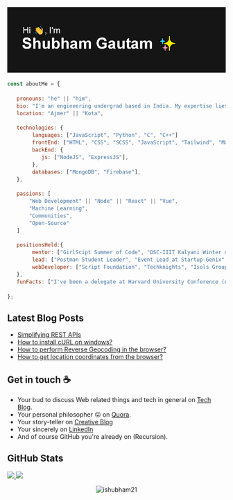 <img src="https://github.com/ishubham21/ishubham21/blob/master/resources/banner.png" alt="Hello world">

```javascript
const aboutMe = {

   pronouns: "he" || "him",
   bio: "I'm an engineering undergrad based in India. My expertise lies in the web development domain and I love creative writing.",
   location: "Ajmer" || "Kota", 
   
   technologies: {
        languages: ["JavaScript", "Python", "C", "C++"]
        frontEnd: ["HTML", "CSS", "SCSS", "JavaScript", "Tailwind", "Materialize", "Bulma", "Bootstrap", "Material Design"],
        backEnd: {
           js: ["NodeJS", "ExpressJS"],
        },
        databases: ["MongoDB", "Firebase"],
   },
   
   passions: [
       "Web Development" || "Node" || "React" || "Vue",
       "Machine Learning",
       "Communities",
       "Open-Source"
   ]

   positionsHeld:{
        mentor: ["GirlScipt Summer of Code", "DSC-IIIT Kalyani Winter of Code", "MLH TechTogether Seattle", "MLH QWER Hacks"],
        lead: ["Postman Student Leader", "Event Lead at Startup-Genix", "Techknights Season of Code"]
        webDeveloper: ["Script Foundation", "Techknights", "Isols Group Pvt. Ltd."],
   },
   funFacts: ["I've been a delegate at Harvard University Conference (Asia Region)", "I've recently crossed 200,000 views on Quora"]

};
```

## Latest Blog Posts
<!-- BLOG-POST-LIST:START -->
- [Simplifying REST APIs](https://ishubham21.medium.com/simplifying-rest-apis-255545cdc559?source=rss-4853c79cce63------2)
- [How to install cURL on windows?](https://ishubham21.medium.com/how-to-install-curl-on-windows-bafd96c70ca6?source=rss-4853c79cce63------2)
- [How to perform Reverse Geocoding in the browser?](https://ishubham21.medium.com/how-to-perform-reverse-geocoding-in-the-browser-7b8317f9f15c?source=rss-4853c79cce63------2)
- [How to get location coordinates from the browser?](https://ishubham21.medium.com/how-to-get-location-coordinates-from-the-browser-cee085eeca95?source=rss-4853c79cce63------2)
<!-- BLOG-POST-LIST:END -->

## Get in touch :coffee:

- Your bud to discuss Web related things and tech in general on [Tech Blog](https://ishubham21.github.io/techblog/).
- Your personal philosopher :stuck_out_tongue: on [Quora](https://www.quora.com/profile/Shubham-Gautam-278).
- Your story-teller on [Creative Blog](https://ishubham21.github.io/myblog/)
- Your sincerely on [LinkedIn](https://www.linkedin.com/in/shubham-gautam-433019191/)
- And of course GitHub you're already on (Recursion).

## GitHub Stats

<a href="https://github.com/ishubham21">
  <img height="180em" src="https://github-readme-stats.vercel.app/api?username=ishubham21&show_icons=true&title_color=fff&icon_color=79ff97&text_color=9f9f9f&bg_color=151515&count_private=true" />
  <img height="180em" src="https://github-readme-stats.vercel.app/api/top-langs/?username=ishubham21&theme=dark&layout=compact" />
</a>

<p align="center"> <img src="https://komarev.com/ghpvc/?username=ishubham21" alt="ishubham21" /> </p>




